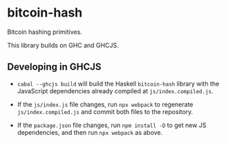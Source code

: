 # bitcoin-hash

Bitcoin hashing primitives.

This library builds on GHC and GHCJS.


## Developing in GHCJS

* `cabal --ghcjs build` will build the Haskell `bitcoin-hash` library with the
  JavaScript dependencies already compiled at `js/index.compiled.js`.

* If the `js/index.js` file changes, run `npx webpack` to regenerate
  `js/index.compiled.js` and commit both files to the repository.

* If the `package.json` file changes, run `npm install -D` to get new JS
  dependencies, and then run `npx webpack` as above.
